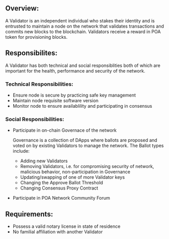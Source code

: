 ## Overview:

A Validator is an independent individual who stakes their identity and is entrusted to maintain a node on the network that validates transactions and commits new blocks to the blockchain.   Validators receive a reward in POA token for provisioning blocks.  

## Responsibilites:

A Validator has both technical and social responsiblities both of which are important for the health, performance and security of the network.  
### Technical Responsibilities:
* Ensure node is secure by practicing safe key management
* Maintain node requisite software version
* Monitor node to ensure availablility and participating in consensus
### Social Responsibilities:
* Participate in on-chain Governace of the network

   Governance is a collection of DApps where ballots are proposed and voted on by existing Validators to manage 
   the network. The Ballot types include:
   * Adding new Validators
   * Removing Validators, i.e. for compromising security of network, malicious behavior, non-participation in 
     Governance
   * Updating/swapping of one of more Validator keys
   * Changing the Approve Ballot Threshold
   * Changing Consensus Proxy Contract

* Participate in POA Network Community Forum


## Requirements:
* Possess a valid notary license in state of residence
* No familial affiliation with another Validator
 

